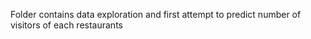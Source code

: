 Folder contains data exploration and first attempt to predict number of visitors of each restaurants
